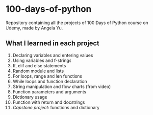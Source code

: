 # 100-days-of-python
Repository containing all the projects of 100 Days of Python course on Udemy, made by Angela Yu.

## What I learned in each project

1. Declaring variables and entering values
2. Using variables and f-strings
3. If, elif and else statements
4. Random module and lists
5. For loops, range and len functions
6. While loops and function declaration
7. String manipulation and flow charts (from video)
8. Function parameters and arguments
9. Dictionary usage
10. Function with return and docstrings
11. *Capstone project*: functions and dictionary
